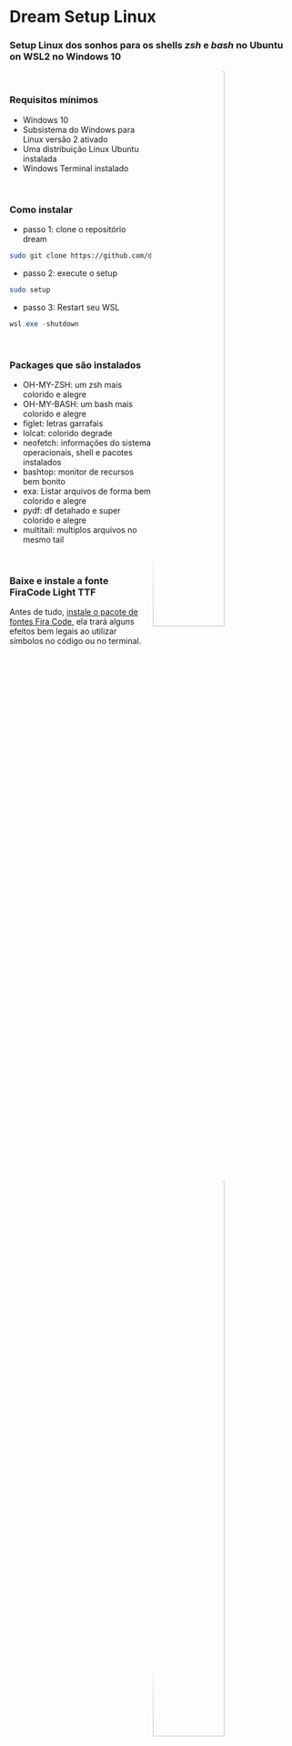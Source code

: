 # Dream Setup Linux
### Setup Linux dos sonhos para os shells *zsh* e *bash* no Ubuntu on WSL2 no Windows 10 

<div style="display: inline_block">
  <img align="right" alt="Dev-pic" style="border-radius: 50%; width: 50%; height:auto;" src="https://github.com/dev-carvalho/dream/blob/main/k-1.png">
  <img align="right" alt="Dev-pic" style="border-radius: 50%; width: 50%; height:auto;" src="https://github.com/dev-carvalho/dream/blob/main/k-2.png">
  <img align="right" alt="Dev-pic" style="border-radius: 50%; width: 50%; height:auto;" src="https://github.com/dev-carvalho/dream/blob/main/k-3.png">
</div>

<br>

### Requisitos mínimos
- Windows 10
- Subsistema do Windows para Linux versão 2 ativado
- Uma distribuição Linux Ubuntu instalada
- Windows Terminal instalado

<br>

### Como instalar
- passo 1: clone o repositório dream 
```bash
sudo git clone https://github.com/dev-carvalho/dream
```
- passo 2: execute o setup
```bash
sudo setup
```
- passo 3: Restart seu WSL
```powershell
wsl.exe -shutdown
```
<br>

### Packages que são instalados
- OH-MY-ZSH: um zsh mais colorido e alegre 
- OH-MY-BASH: um bash mais colorido e alegre 
- figlet: letras garrafais
- lolcat: colorido degrade
- neofetch: informações do sistema operacionais, shell e pacotes instalados
- bashtop: monitor de recursos bem bonito
- exa: Listar arquivos de forma bem colorido e alegre
- pydf: df detahado e super colorido e alegre
- multitail: multiplos arquivos no mesmo tail

<br>

### Baixe e instale a fonte FiraCode Light TTF

Antes de tudo, [instale o pacote de fontes Fira Code](https://github.com/tonsky/FiraCode/releases/download/2/FiraCode_2.zip), ela trará alguns efeitos bem legais ao utilizar símbolos no código ou no terminal. 

<a href="https://github.com/tonsky/FiraCode/releases/download/4/Fira_Code_v4.zip"><img src="https://raw.githubusercontent.com/tonsky/FiraCode/master/extras/download.png" width="520" height="130"></a>


